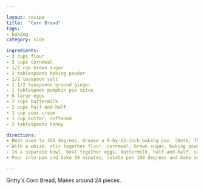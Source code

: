 ```yaml
---

layout: recipe
title:  "Corn Bread"
tags: 
- baking
category: side

ingredients:
- 3 cups flour
- 3 cups cornmeal
- 1/2 cup brown sugar
- 2 tablespoons baking powder
- 1/2 teaspoon salt
- 1 1/2 teaspoons ground ginger
- 1 tablespoon pumpkin pie spice
- 6 large eggs
- 2 cups buttermilk
- 2 cups half-and-half
- 1 cup sour cream
- 1 cup butter, softened
- 2 tablespoons honey

directions:
- Heat oven to 350 degrees. Grease a 9-by-13-inch baking pan. (Note, The batter completely filled the pan as it rose during baking, so do not use a shallow baking dish, and do not try to substitute a smaller pan.)
- With a whisk, stir together flour, cornmeal, brown sugar, baking powder, salt, ginger and pumpkin pie spice until there are no more lumps of brown sugar.
- In a separate bowl, beat together eggs, buttermilk, half-and-half, sour cream and butter. Beat on high speed (or the highest speed possible without splashing too much) at least 2 full minutes. Lower speed to medium and beat in honey. Beat in flour mixture, about 1 cup at a time, being sure each cup is completely absorbed before adding another.
- Pour into pan and bake 30 minutes; rotate pan 180 degrees and bake another 30 minutes. Corn bread is done when a knife inserted into the center comes out clean, with a few crumbs sticking to it.

---
```


Gritty's Corn Bread, Makes around 24 pieces. 